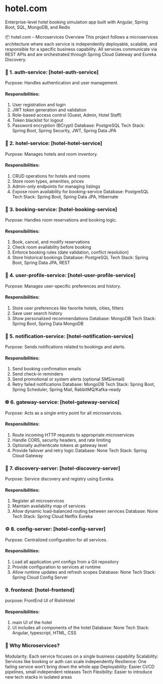 # hotel.com


Enterprise-level hotel booking simulation app built with Angular, Spring Boot, SQL, MongoDB, and Redis


📦 hotel.com – Microservices Overview
This project follows a microservices architecture where each service is independently deployable, scalable, and responsible for a specific business capability. All services communicate via REST APIs and are orchestrated through Spring Cloud Gateway and Eureka Discovery.

### 🔐 1. auth-service: [hotel-auth-service]
Purpose: Handles authentication and user management.
#### Responsibilities:
  1) User registration and login
  2) JWT token generation and validation
  3) Role-based access control (Guest, Admin, Hotel Staff)
  4) Token blacklist for logout
  5) Password encryption (BCrypt)
Database: PostgreSQL
Tech Stack: Spring Boot, Spring Security, JWT, Spring Data JPA


### 🏨 2. hotel-service: [hotel-hotel-service]
Purpose: Manages hotels and room inventory.
#### Responsibilities:
  1) CRUD operations for hotels and rooms
  2) Store room types, amenities, prices
  3) Admin-only endpoints for managing listings
  4) Expose room availability for booking-service
Database: PostgreSQL
Tech Stack: Spring Boot, Spring Data JPA, Hibernate


### 📆 3. booking-service: [hotel-booking-service]
Purpose: Handles room reservations and booking logic.
#### Responsibilities:
  1) Book, cancel, and modify reservations
  2) Check room availability before booking
  3) Enforce booking rules (date validation, conflict resolution)
  4) Store historical bookings
Database: PostgreSQL
Tech Stack: Spring Boot, Spring Data JPA, REST


### 👤 4. user-profile-service: [hotel-user-profile-service]
Purpose: Manages user-specific preferences and history.
#### Responsibilities:
  1) Store user preferences like favorite hotels, cities, filters
  2) Save user search history
  3) Show personalized recommendations
Database: MongoDB
Tech Stack: Spring Boot, Spring Data MongoDB

### 📣 5. notification-service: [hotel-notification-service]
Purpose: Sends notifications related to bookings and alerts.
#### Responsibilities:
  1) Send booking confirmation emails
  2) Send check-in reminders
  3) Send promotional or system alerts (optional SMS/email)
  4) Retry failed notifications
Database: MongoDB
Tech Stack: Spring Boot, Spring Scheduler, Spring Mail, RabbitMQ/Kafka-ready


### 🌐 6. gateway-service: [hotel-gateway-service]
Purpose: Acts as a single entry point for all microservices.
#### Responsibilities:
  1) Route incoming HTTP requests to appropriate microservices
  2) Handle CORS, security headers, and rate limiting
  3) Optionally authenticate tokens at gateway level
  4) Provide failover and retry logic
Database: None
Tech Stack: Spring Cloud Gateway


### 📡 7. discovery-server: [hotel-discovery-server]
Purpose: Service discovery and registry using Eureka.
#### Responsibilities:
  1) Register all microservices
  2) Maintain availability map of services
  3) Allow dynamic load-balanced routing between services
Database: None
Tech Stack: Spring Cloud Netflix Eureka


### ⚙️ 8. config-server: [hotel-config-server]
Purpose: Centralized configuration for all services.
#### Responsibilities:
  1) Load all application.yml configs from a Git repository
  2) Provide configuration to services at runtime
  3) Allow runtime updates and refresh scopes
Database: None
Tech Stack: Spring Cloud Config Server

### 9. frontend: [hotel-frontend]
purpose: FrontEnd UI of RishiHotel
#### Responsibilities:
  1) main UI of the hotel
  2) UI includes all components of the hotel
Database: None
Tech Stack: Angular, typescript, HTML, CSS

### 🧠 Why Microservices?
Modularity: Each service focuses on a single business capability
Scalability: Services like booking or auth can scale independently
Resilience: One failing service won’t bring down the whole app
Deployability: Easier CI/CD pipelines, small independent releases
Tech Flexibility: Easier to introduce new tech stacks in isolated areas





